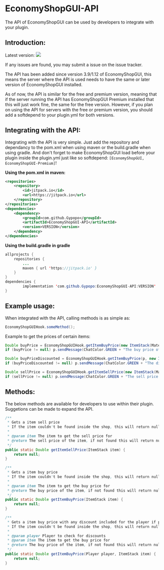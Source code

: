 # EconomyShopGUI-API
The API of EconomyShopGUI can be used by developers to integrate with your plugin.
## Introduction:
Latest version: [![](https://jitpack.io/v/Gypopo/EconomyShopGUI-API.svg)](https://jitpack.io/#Gypopo/EconomyShopGUI-API)

If any issues are found, you may submit a issue on the issue tracker.

The API has been added since version 3.9/1.12 of EconomyShopGUI, this means the server where the API is used needs to have the same or later version of EconomyShopGUI installed.

As of now, the API is similar for the free and premium version, meaning that if the server running the API has EconomyShopGUI Premium installed that this will just work fine, the same for the free version.
However, if you plan on using the API for servers with the free or premium version, you should add a softdepend to your plugin.yml for both versions.
## Integrating with the API:
Integrating with the API is very simple. 
Just add the repository and dependancy to the pom.xml when using maven or the build.gradle when using gradle. 
And don't forget to make EconomyShopGUI load before your plugin inside the plugin.yml just like so softdepend: `[EconomyShopGUI, EconomyShopGUI-Premium]`!

**Using the pom.xml in maven:**
```XML
<repositories>
    <repository>
        <id>jitpack.io</id>
        <url>https://jitpack.io</url>
    </repository>
</repositories>
<dependencies>
    <dependency>
        <groupId>com.github.Gypopo</groupId>
        <artifactId>EconomyShopGUI-API</artifactId>
        <version>VERSION</version>
    </dependency>
</dependencies>
```
**Using the build.gradle in gradle**
```java
allprojects {
    repositories {
        ...
        maven { url 'https://jitpack.io' }
    }
}
dependencies {
        implementation 'com.github.Gypopo:EconomyShopGUI-API:VERSION'
}
```
## Example usage:
When integrated with the API, calling methods is as simple as:
```java
EconomyShopGUIHook.someMethod();
```
Example to get the prices of certain items:
```java
Double buyPrice = EconomyShopGUIHook.getItemBuyPrice(new ItemStack(Material.COBBLESTONE));
if (buyPrice != null) p.sendMessage(ChatColor.GREEN + "The buy price of the item is: " + buyPrice);

Double buyPriceDiscounted = EconomyShopGUIHook.getItemBuyPrice(p, new ItemStack(Material.BEETROOT));
if (buyPriceDiscounted != null) p.sendMessage(ChatColor.GREEN + "The discounted buy price of the item is: " + buyPriceDiscounted);

Double sellPrice = EconomyShopGUIHook.getItemSellPrice(new ItemStack(Material.BEDROCK));
if (sellPrice != null) p.sendMessage(ChatColor.GREEN + "The sell price of the item is: " + sellPrice);
```
## Methods:
The below methods are available for developers to use within their plugin.
Suggetions can be made to expand the API.
```java
/**
 * Gets a item sell price
 * If the item couldn't be found inside the shop, this will return null
 *
 * @param item The item to get the sell price for
 * @return The sell price of the item, if not found this will return null
 */
public static Double getItemSellPrice(ItemStack item) {
    return null;
}

/**
 * Gets a item buy price
 * If the item couldn't be found inside the shop, this will return null
 *
 * @param item The item to get the buy price for
 * @return The buy price of the item, if not found this will return null
 */
public static Double getItemBuyPrice(ItemStack item) {
    return null;
}

/**
 * Gets a item buy price with any discount included for the player if present
 * If the item couldn't be found inside the shop, this will return null
 *
 * @param player Player to check for discounts
 * @param item The item to get the buy price for
 * @return The buy price of the item, if not found this will return null
 */
public static Double getItemBuyPrice(Player player, ItemStack item) {
    return null;
}
```
